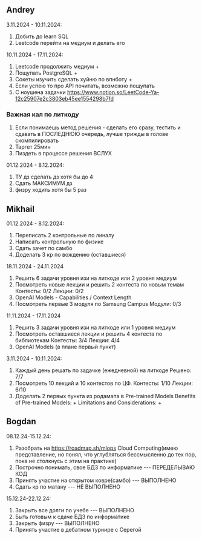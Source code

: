 ## Andrey
3.11.2024 - 10.11.2024:
1. Добить до learn SQL
2. Leetcode перейти на медиум и делать его

10.11.2024 - 17.11.2024:
1. Leetcode продолжить медиум + 
2. Пощупать PostgreSQL +
3. Сокеты изучить сделать хуйню по впнботу +
4. Если успею то про API почитать, возможно пощупать
5. С ноушена задачки https://www.notion.so/LeetCode-Ya-12c25907e2c3803eb45ee1554298b7fd

### Важная кал по литкоду
1) Если понимаешь метод решения - сделать его сразу, тестить и сдавать в ПОСЛЕДНЮЮ очередь, лучше трижды в голове скомпилировать
2) Таргет 25мин
3) Пиздеть в процессе решения ВСЛУХ

01.12.2024 - 8.12.2024:
1. ТУ дз сделать дз хотя бы до 4
2. Сдать МАКСИМУМ дз
3. физру ходить хотя бы 5 раз

## Mikhail
01.12.2024 - 8.12.2024:
1. Переписать 2 контрольные по линалу
2. Написать контрольную по физике
3. Сдать зачет по самбо
4. Доделать 3 кр по вождению (оставшиеся)

18.11.2024 - 24.11.2024
1. Решить 6 задачи уровня изи на литкоде или 2 уровня медиум
2. Посмотреть новые лекции и решить 2 контеста по новым темам
    Контесты: 0/2
    Лекции:   0/2
3. OpenAI Models - Capabilities / Context Length
4. Посмотреть первые 3 модуля по Samsung Campus
    Модули:   0/3

11.11.2024 - 17.11.2024
1. Решить 3 задачи уровня изи на литкоде или 1 уровня медиум
2. Посмотреть оставшиеся лекции и решить 4 контеста по библиотекам
    Контесты: 3/4
    Лекции:   4/4
3. OpenAI Models (в плане первый пункт)

3.11.2024 - 10.11.2024:
1. Каждый день решать по задачке (ежедневной) на литкоде 
    Решено: 7/7
2. Посмотреть 10 лекций и 10 контестов по ЦФ. 
    Контесты: 1/10
    Лекции: 6/10
3. Доделать 2 первых пункта из родамапа в Pre-trained Models
    Benefits of Pre-trained Models: +
    Limitations and Considerations: +

## Bogdan
08.12.24-15.12.24:
1. Разобрать на https://roadmap.sh/mlops Cloud Computing(имею представление, но понял, что углубляться бессмысленно до тех пор, пока не столкнусь с этим на практике)
2. Построчно понимать, свое БДЗ по информатике --- ПЕРЕДЕЛЫВАЮ КОД
3. Принять участие на открытом ковре(самбо) --- ВЫПОЛНЕНО
4. Сдать кр по матану --- НЕ ВЫПОЛНЕНО

15.12.24-22.12.24:
1. Закрыть все долги по учебе --- ВЫПОЛНЕНО
2. Быть готовым к сдаче БДЗ по информатике
3. Закрыть физру --- ВЫПОЛНЕНО
4. Принять участие в дебатном турнире с Серегой

